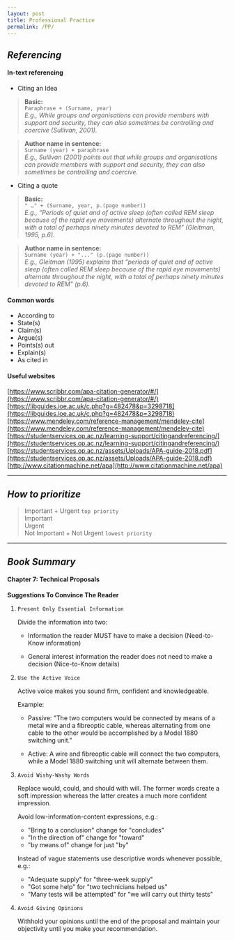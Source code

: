 ```yaml
---
layout: post
title: Professional Practice
permalink: /PP/
---
```

## *Referencing*

#### **In-text referencing** 

* Citing an Idea 

> **Basic:**  
   `Paraphrase + (Surname, year)`  
   *E.g., While groups and organisations can provide members with support and security, they can also sometimes be controlling and coercive (Sullivan, 2001).*  


> **Author name in sentence:**  
   `Surname (year) + paraphrase`   
   *E.g., Sullivan (2001) points out that while groups and organisations can provide members with support and security, they can also sometimes be controlling and coercive.* 


* Citing a quote 

> **Basic:**  
   `" …" + (Surname, year, p.(page number))`  
   *E.g., “Periods of quiet and of active sleep (often called REM sleep because of the rapid eye movements) alternate throughout the night, with a total of perhaps ninety minutes devoted to REM” (Gleitman, 1995, p.6).*

> **Author name in sentence:**  
   `Surname (year) + "..." (p.(page number))`   
   *E.g., Gleitman (1995) explains that “periods of quiet and of active sleep (often called REM sleep because of the rapid eye movements) alternate throughout the night, with a total of perhaps ninety minutes devoted to REM” (p.6).* 


#### **Common words**

* According to 
* State(s) 
* Claim(s) 
* Argue(s) 
* Points(s) out 
* Explain(s) 
* As cited in 

#### **Useful websites** 

[https://www.scribbr.com/apa-citation-generator/#/](https://www.scribbr.com/apa-citation-generator/#/)  
[https://libguides.ioe.ac.uk/c.php?g=482478&p=3298718](https://libguides.ioe.ac.uk/c.php?g=482478&p=3298718)  
[https://www.mendeley.com/reference-management/mendeley-cite](https://www.mendeley.com/reference-management/mendeley-cite) 
[https://studentservices.op.ac.nz/learning-support/citingandreferencing/](https://studentservices.op.ac.nz/learning-support/citingandreferencing/)  
[https://studentservices.op.ac.nz/assets/Uploads/APA-guide-2018.pdf](https://studentservices.op.ac.nz/assets/Uploads/APA-guide-2018.pdf)  
[http://www.citationmachine.net/apa](http://www.citationmachine.net/apa)

---

## *How to prioritize*

>Important + Urgent `top priority`  
Important  
Urgent  
Not Important + Not Urgent `lowest priority`

---

## *Book Summary*

#### **Chapter 7: Technical Proposals**

**Suggestions To Convince The Reader** 

1. `Present Only Essential Information`

   Divide the information into two: 

   * Information the reader MUST have to make a decision (Need-to-Know information) 

   * General interest information the reader does not need to make a decision (Nice-to-Know details) 

2. `Use the Active Voice` 

   Active voice makes you sound firm, confident and knowledgeable. 

   Example: 

   * Passive: "The two computers would be connected by means of a metal wire and a fibreoptic cable, whereas alternating from one cable to the other would be accomplished by a Model 1880 switching unit." 

   * Active: A wire and fibreoptic cable will connect the two computers, while a Model 1880 switching unit will alternate between them. 

3. `Avoid Wishy-Washy Words`

   Replace would, could, and should with will. The former words create a soft impression whereas the latter creates a much more confident impression. 

   Avoid low-information-content expressions, e.g.: 

   * "Bring to a conclusion" change for "concludes" 
   * "In the direction of" change for "toward" 
   * "by means of" change for just "by" 

   Instead of vague statements use descriptive words whenever possible, e.g.: 

   * "Adequate supply" for "three-week supply" 
   * "Got some help" for "two technicians helped us" 
   * "Many tests will be attempted" for "we will carry out thirty tests"  

4. `Avoid Giving Opinions` 

   Withhold your opinions until the end of the proposal and maintain your objectivity until you make your recommendation. 

 